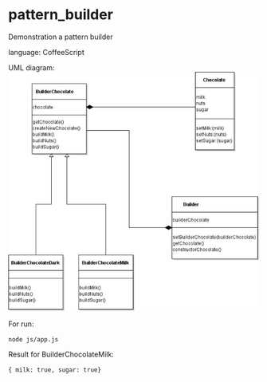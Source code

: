 # pattern_builder

Demonstration a pattern builder

language: CoffeeScript

UML diagram:
![Image alt](https://github.com/DenQ/pattern_builder/raw/master/uml/pattern_builder.jpg)

For run:
```
node js/app.js
```
Result for BuilderChocolateMilk:
```
{ milk: true, sugar: true}
```